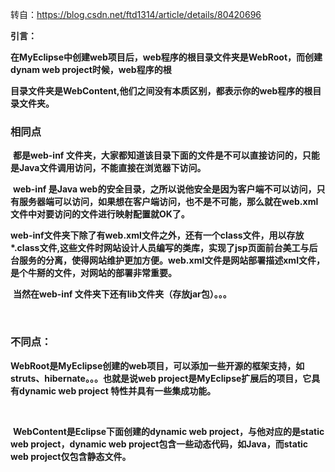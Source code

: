 转自：https://blog.csdn.net/ftd1314/article/details/80420696





**引言：** 

​       **在MyEclipse中创建web项目后，web程序的根目录文件夹是WebRoot，而创建dynam web project时候，web程序的根**

**目录文件夹是WebContent,他们之间没有本质区别，都表示你的web程序的根目录文件夹。**



### 相同点

​             **都是web-inf 文件夹，大家都知道该目录下面的文件是不可以直接访问的，只能是Java文件调用访问，不能直接在浏览器下访问。**



​            **web-inf  是Java web的安全目录，之所以说他安全是因为客户端不可以访问，只有服务器端可以访问，如果想在客户端访问，也不是不可能，那么就在web.xml文件中对要访问的文件进行映射配置就OK了。**



​           **web-inf文件夹下除了有web.xml文件之外，还有一个class文件，用以存放\*.class文件,这些文件时网站设计人员编写的类库，实现了jsp页面前台美工与后台服务的分离，使得网站维护更加方便。web.xml文件是网站部署描述xml文件，是个牛掰的文件，对网站的部署非常重要。**

​         **当然在web-inf 文件夹下还有lib文件夹（存放jar包）。。。**



​    

###             **不同点：**

​             **WebRoot是MyEclipse创建的web项目，可以添加一些开源的框架支持，如struts、hibernate。。。也就是说web project是MyEclipse扩展后的项目，它具有dynamic web  project 特性并具有一些集成功能。**

​                 

​               **WebContent是Eclipse下面创建的dynamic web  project，与他对应的是static  web  project，dynamic web  project包含一些动态代码，如Java，而static  web  project仅包含静态文件。**